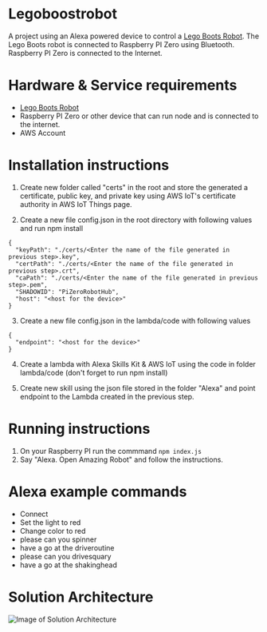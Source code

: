 # Legoboostrobot
A project using an Alexa powered device to control a [Lego Boots Robot](https://www.lego.com/en-gb/product/boost-creative-toolbox-17101). The Lego Boots robot is connected to Raspberry PI Zero using Bluetooth. Raspberry PI Zero is connected to the Internet.

# Hardware & Service requirements
- [Lego Boots Robot](https://www.lego.com/en-gb/product/boost-creative-toolbox-17101)
- Raspberry PI Zero or other device that can run node and is connected to the internet.
- AWS Account

# Installation instructions
1. Create new folder called "certs" in the root and store the generated a certificate, public key, and private key using AWS IoT's certificate authority in AWS IoT Things page.

2. Create a new file config.json in the root directory with following values and run npm install
```
{
  "keyPath": "./certs/<Enter the name of the file generated in previous step>.key",
  "certPath": "./certs/<Enter the name of the file generated in previous step>.crt",
  "caPath": "./certs/<Enter the name of the file generated in previous step>.pem",
  "SHADOWID": "PiZeroRobotHub",
  "host": "<host for the device>"
}
```

3. Create a new file config.json in the lambda/code with following values
```
{
  "endpoint": "<host for the device>"
}
```

4. Create a lambda with Alexa Skills Kit & AWS IoT using the code in folder lambda/code (don't forget to run npm install)

5. Create new skill using the json file stored in the folder "Alexa" and point endpoint to the Lambda created in the previous step.

# Running instructions
1. On your Raspberry PI run the commmand
```npm index.js```
2. Say "Alexa. Open Amazing Robot" and follow the instructions.

# Alexa example commands
- Connect
- Set the light to red
- Change color to red
- please can you spinner
- have a go at the driveroutine
- please can you drivesquary
- have a go at the shakinghead

# Solution Architecture

![Image of Solution Architecture](./assets/LegoRobot.png)
